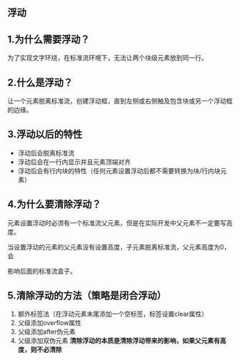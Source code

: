 ## 浮动
## 1.为什么需要浮动？
为了实现文字环绕，在标准流环境下，无法让两个块级元素放到同一行。
## 2.什么是浮动？
让一个元素脱离标准流，创建浮动框，直到左侧或右侧触及包含块或另一个浮动框的边缘。
## 3.浮动以后的特性
- 浮动后会脱离标准流
- 浮动后会在一行内显示并且元素顶端对齐
- 浮动后会有行内块的特性（任何元素设置浮动后都不需要转换为块/行内块元素）
## 4.为什么要清除浮动？
元素设置浮动时必须有一个标准流父元素，但是在实际开发中父元素不一定要写高度。

当设置浮动的元素的父元素没有设置高度，子元素脱离标准流，父元素高度为0， 会

影响后面的标准流盒子。
## 5.清除浮动的方法（策略是闭合浮动）
1. 额外标签法（在浮动元素末尾添加一个空标签，标签设置clear属性）
2. 父级添加overflow属性
3. 父级添加after伪元素
4. 父级添加双伪元素
**清除浮动的本质是清除浮动带来的影响，如果父元素有高度，则不必清除**